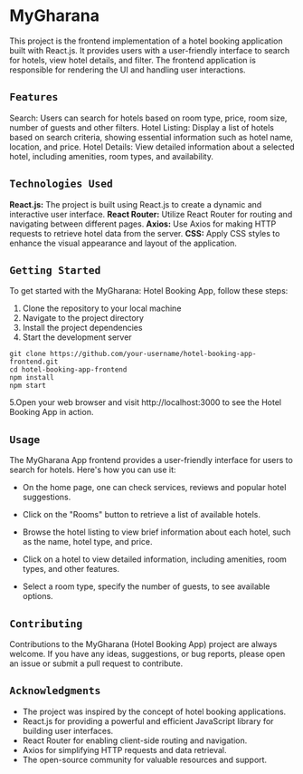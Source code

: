 # MyGharana

This project is the frontend implementation of a hotel booking application built with React.js. It provides users with a user-friendly interface to search for hotels, view hotel details, and filter. The frontend application is responsible for rendering the UI and handling user interactions.


## `Features`

Search: Users can search for hotels based on room type, price, room size, number of guests and other filters.
Hotel Listing: Display a list of hotels based on search criteria, showing essential information such as hotel name, location, and price.
Hotel Details: View detailed information about a selected hotel, including amenities, room types, and availability.


## `Technologies Used`
**React.js:** The project is built using React.js to create a dynamic and interactive user interface.
**React Router:** Utilize React Router for routing and navigating between different pages.
**Axios:** Use Axios for making HTTP requests to retrieve hotel data from the server.
**CSS:** Apply CSS styles to enhance the visual appearance and layout of the application.


## `Getting Started`

To get started with the MyGharana: Hotel Booking App, follow these steps:

1. Clone the repository to your local machine
2. Navigate to the project directory
3. Install the project dependencies
4. Start the development server

```
git clone https://github.com/your-username/hotel-booking-app-frontend.git
cd hotel-booking-app-frontend
npm install
npm start
```

5.Open your web browser and visit http://localhost:3000 to see the Hotel Booking App in action.


## `Usage`
The MyGharana App frontend provides a user-friendly interface for users to search for hotels. Here's how you can use it:

- On the home page, one can check services, reviews and popular hotel suggestions.

- Click on the "Rooms" button to retrieve a list of available hotels.

- Browse the hotel listing to view brief information about each hotel, such as the name, hotel type, and price.

- Click on a hotel to view detailed information, including amenities, room types, and other features.

- Select a room type, specify the number of guests, to see available options.


## `Contributing`

Contributions to the MyGharana (Hotel Booking App) project are always welcome. If you have any ideas, suggestions, or bug reports, please open an issue or submit a pull request to contribute.


## `Acknowledgments`

- The project was inspired by the concept of hotel booking applications.
- React.js for providing a powerful and efficient JavaScript library for building user interfaces.
- React Router for enabling client-side routing and navigation.
- Axios for simplifying HTTP requests and data retrieval.
- The open-source community for valuable resources and support.
